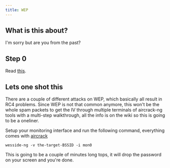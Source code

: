 ```yaml
---
title: WEP
---
```


## What is this about?
I'm sorry but are you from the past?  

## Step 0

Read [this](https://en.wikipedia.org/wiki/Wired_Equivalent_Privacy).

## Lets one shot this
There are a couple of different attacks on WEP, which basically all result in RC4 problems. Since WEP is not that common anymore, this won't be the whole spam packets to get the IV through multiple terminals of aircrack-ng tools with a multi-step walkthrough, all the info is on the wiki so this is going to be a oneliner.

Setup your monitoring interface and run the following command, everything comes with [aircrack](https://github.com/aircrack-ng/aircrack-ng/tree/master/src/wesside-ng)
```
wesside-ng -v the-target-BSSID -i mon0
```
This is going to be a couple of minutes long tops, it will drop the password on your screen and you're done.